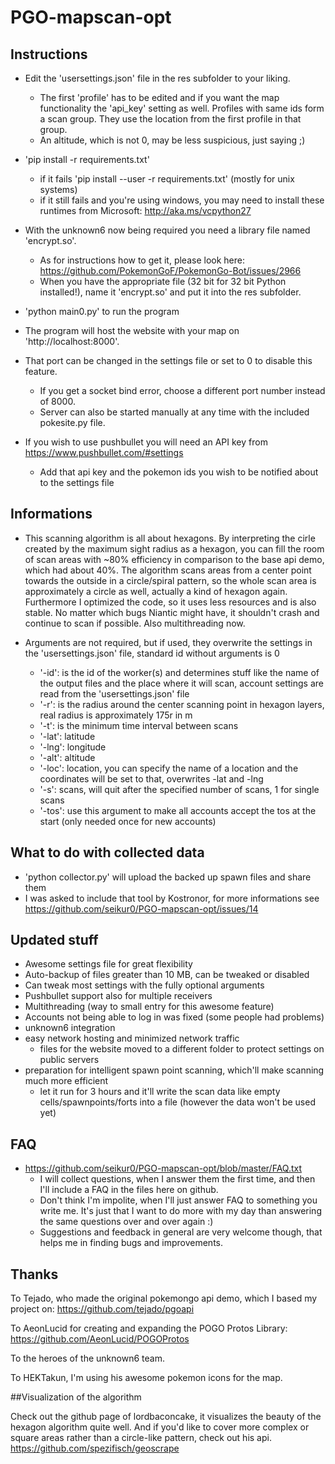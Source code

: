 # PGO-mapscan-opt

## Instructions
* Edit the 'usersettings.json' file in the res subfolder to your liking.
  * The first 'profile' has to be edited and if you want the map functionality the 'api_key' setting as well. Profiles with same ids form a scan group. They use the location from the first profile in that group.
  * An altitude, which is not 0, may be less suspicious, just saying ;)
* 'pip install -r requirements.txt'
  * if it fails 'pip install --user -r requirements.txt' (mostly for unix systems)
  * if it still fails and you're using windows, you may need to install these runtimes from Microsoft: http://aka.ms/vcpython27
* With the unknown6 now being required you need a library file named 'encrypt.so'.
  * As for instructions how to get it, please look here: https://github.com/PokemonGoF/PokemonGo-Bot/issues/2966
  * When you have the appropriate file (32 bit for 32 bit Python installed!), name it 'encrypt.so' and put it into the res subfolder.
* 'python main0.py' to run the program

* The program will host the website with your map on 'http://localhost:8000'.
* That port can be changed in the settings file or set to 0 to disable this feature.
  * If you get a socket bind error, choose a different port number instead of 8000.
  * Server can also be started manually at any time with the included pokesite.py file.

* If you wish to use pushbullet you will need an API key from https://www.pushbullet.com/#settings
  * Add that api key and the pokemon ids you wish to be notified about to the settings file

## Informations
* This scanning algorithm is all about hexagons. By interpreting the cirle created by the maximum sight radius as a hexagon, you can fill the room of scan areas with ~80% efficiency in comparison to the base api demo, which had about 40%. The algorithm scans areas from a center point towards the outside in a circle/spiral pattern, so the whole scan area is approximately a circle as well, actually a kind of hexagon again. Furthermore I optimized the code, so it uses less resources and is also stable. No matter which bugs Niantic might have, it shouldn't crash and continue to scan if possible. Also multithreading now.

* Arguments are not required, but if used, they overwrite the settings in the 'usersettings.json' file, standard id without arguments is 0
  * '-id': is the id of the worker(s) and determines stuff like the name of the output files and the place where it will scan, account settings are read from the 'usersettings.json' file
  * '-r': is the radius around the center scanning point in hexagon layers, real radius is approximately 175r in m
  * '-t': is the minimum time interval between scans
  * '-lat': latitude
  * '-lng': longitude
  * '-alt': altitude
  * '-loc': location, you can specify the name of a location and the coordinates will be set to that, overwrites -lat and -lng
  * '-s': scans, will quit after the specified number of scans, 1 for single scans
  * '-tos': use this argument to make all accounts accept the tos at the start (only needed once for new accounts)

## What to do with collected data
* 'python collector.py' will upload the backed up spawn files and share them
* I was asked to include that tool by Kostronor, for more informations see https://github.com/seikur0/PGO-mapscan-opt/issues/14

## Updated stuff
* Awesome settings file for great flexibility
* Auto-backup of files greater than 10 MB, can be tweaked or disabled
* Can tweak most settings with the fully optional arguments
* Pushbullet support also for multiple receivers
* Multithreading (way to small entry for this awesome feature)
* Accounts not being able to log in was fixed (some people had problems)
* unknown6 integration
* easy network hosting and minimized network traffic
  * files for the website moved to a different folder to protect settings on public servers
* preparation for intelligent spawn point scanning, which'll make scanning much more efficient
  * let it run for 3 hours and it'll write the scan data like empty cells/spawnpoints/forts into a file (however the data won't be used yet)

## FAQ
* https://github.com/seikur0/PGO-mapscan-opt/blob/master/FAQ.txt
  * I will collect questions, when I answer them the first time, and then I'll include a FAQ in the files here on github.
  * Don't think I'm impolite, when I'll just answer FAQ to something you write me. It's just that I want to do more with my day than answering the same questions over and over again :)
  * Suggestions and feedback in general are very welcome though, that helps me in finding bugs and improvements.

## Thanks

To Tejado, who made the original pokemongo api demo, which I based my project on: https://github.com/tejado/pgoapi

To AeonLucid for creating and expanding the POGO Protos Library: https://github.com/AeonLucid/POGOProtos

To the heroes of the unknown6 team.

To HEKTakun, I'm using his awesome pokemon icons for the map.

##Visualization of the algorithm

Check out the github page of lordbaconcake, it visualizes the beauty of the hexagon algorithm quite well.
And if you'd like to cover more complex or square areas rather than a circle-like pattern, check out his api.
https://github.com/spezifisch/geoscrape
